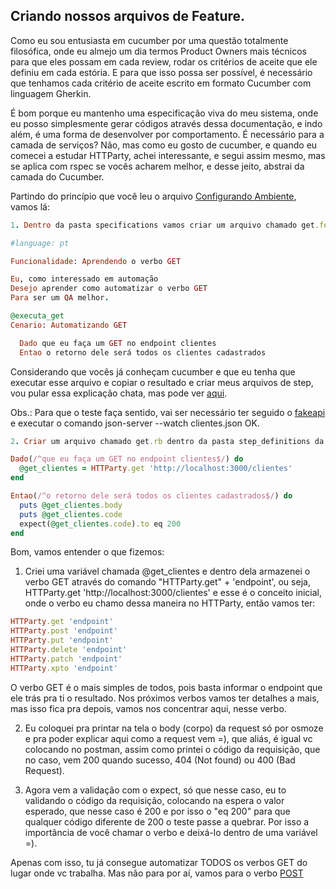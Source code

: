 ## Criando nossos arquivos de Feature.

Como eu sou entusiasta em cucumber por uma questão totalmente filosófica, onde eu almejo um dia termos Product Owners mais técnicos para que eles possam em cada review, rodar os critérios de aceite que ele definiu em cada estória. E para que isso possa ser possível, é necessário que tenhamos cada critério de aceite escrito em formato Cucumber com linguagem Gherkin.

É bom porque eu mantenho uma especificação viva do meu sistema, onde eu posso simplesmente gerar códigos através dessa documentação, e indo além, é uma forma de desenvolver por comportamento. É necessário para a camada de serviços? Não, mas como eu gosto de cucumber, e quando eu comecei a estudar HTTParty, achei interessante, e segui assim mesmo, mas se aplica com rspec se vocês acharem melhor, e desse jeito, abstrai da camada do Cucumber.

Partindo do princípio que você leu o arquivo [Configurando Ambiente](https://github.com/thiagomarquessp/httpartyforall/blob/master/Configurando_Ambiente.md), vamos lá:

```ruby
1. Dentro da pasta specifications vamos criar um arquivo chamado get.feature e nele vai conter o seguinte conteúdo:

#language: pt

Funcionalidade: Aprendendo o verbo GET

Eu, como interessado em automação
Desejo aprender como automatizar o verbo GET
Para ser um QA melhor.

@executa_get
Cenario: Automatizando GET

  Dado que eu faça um GET no endpoint clientes
  Entao o retorno dele será todos os clientes cadastrados
```

Considerando que vocês já conheçam cucumber e que eu tenha que executar esse arquivo e copiar o resultado e criar meus arquivos de step, vou pular essa explicação chata, mas pode ver [aqui](https://github.com/thiagomarquessp/capybaraforall/blob/master/Executando_seus_arquivos_Feature.md).

Obs.: Para que o teste faça sentido, vai ser necessário ter seguido o [fakeapi](https://github.com/thiagomarquessp/httpartyforall/blob/master/Fake_api.md) e executar o comando json-server --watch clientes.json OK.

```ruby
2. Criar um arquivo chamado get.rb dentro da pasta step_definitions da seguinte maneira:

Dado(/^que eu faça um GET no endpoint clientes$/) do
  @get_clientes = HTTParty.get 'http://localhost:3000/clientes'
end

Entao(/^o retorno dele será todos os clientes cadastrados$/) do
  puts @get_clientes.body
  puts @get_clientes.code
  expect(@get_clientes.code).to eq 200
end
```

Bom, vamos entender o que fizemos:

1. Criei uma variável chamada @get_clientes e dentro dela armazenei o verbo GET através do comando "HTTParty.get" + 'endpoint', ou seja, HTTParty.get 'http://localhost:3000/clientes' e esse é o conceito inicial, onde o verbo eu chamo dessa maneira no HTTParty, então vamos ter:

```ruby
HTTParty.get 'endpoint'
HTTParty.post 'endpoint'
HTTParty.put 'endpoint'
HTTParty.delete 'endpoint'
HTTParty.patch 'endpoint'
HTTParty.xpto 'endpoint'
```
O verbo GET é o mais simples de todos, pois basta informar o endpoint que ele trás pra ti o resultado. Nos próximos verbos vamos ter detalhes a mais, mas isso fica pra depois, vamos nos concentrar aqui, nesse verbo.

2. Eu coloquei pra printar na tela o body (corpo) da request só por osmoze e pra poder explicar aqui como a request vem =), que aliás, é igual vc colocando no postman, assim como printei o código da requisição, que no caso, vem 200 quando sucesso, 404 (Not found) ou 400 (Bad Request).

3. Agora vem a validação com o expect, só que nesse caso, eu to validando o código da requisição, colocando na espera o valor esperado, que nesse caso é 200 e por isso o "eq 200" para que qualquer código diferente de 200 o teste passe a quebrar. Por isso a importância de você chamar o verbo e deixá-lo dentro de uma variável =).

Apenas com isso, tu já consegue automatizar TODOS os verbos GET do lugar onde vc trabalha. Mas não para por aí, vamos para o verbo [POST](https://github.com/thiagomarquessp/httpartyforall/blob/master/Exemplo_POST_feature_steps.md)
